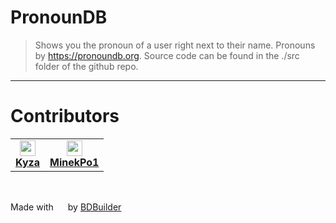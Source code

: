 # PronounDB

> Shows you the pronoun of a user right next to their name. Pronouns by https://pronoundb.org. Source code can be found in the ./src folder of the github repo.
<hr/>

# Contributors
<table>
<tr>
    
<td align="center">
    <img src="https://github.com/Kyza.png" width="25" /><br/>
    <a href="https://github.com/Kyza"><strong>Kyza</strong></a>
</td>


<td align="center">
    <img src="https://github.com/MinekPo1.png" width="25" /><br/>
    <a href="https://github.com/MinekPo1"><strong>MinekPo1</strong></a>
</td>

</tr>
</table>
<br/>

<span>Made with <img src="https://discord.com/assets/0483f2b648dcc986d01385062052ae1c.svg" width="15" /> by <a href="https://github.com/Kyza/bdbuilder">BDBuilder</a></span>